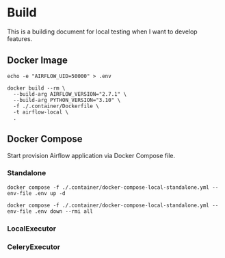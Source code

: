 # Build

This is a building document for local testing when I want to develop features.

## Docker Image

```shell
echo -e "AIRFLOW_UID=50000" > .env
```

```shell
docker build --rm \
  --build-arg AIRFLOW_VERSION="2.7.1" \
  --build-arg PYTHON_VERSION="3.10" \
  -f ./.container/Dockerfile \
  -t airflow-local \
  .
```

## Docker Compose

Start provision Airflow application via Docker Compose file.

### Standalone

```shell
docker compose -f ./.container/docker-compose-local-standalone.yml --env-file .env up -d
```

```shell
docker compose -f ./.container/docker-compose-local-standalone.yml --env-file .env down --rmi all
```

### LocalExecutor

### CeleryExecutor
